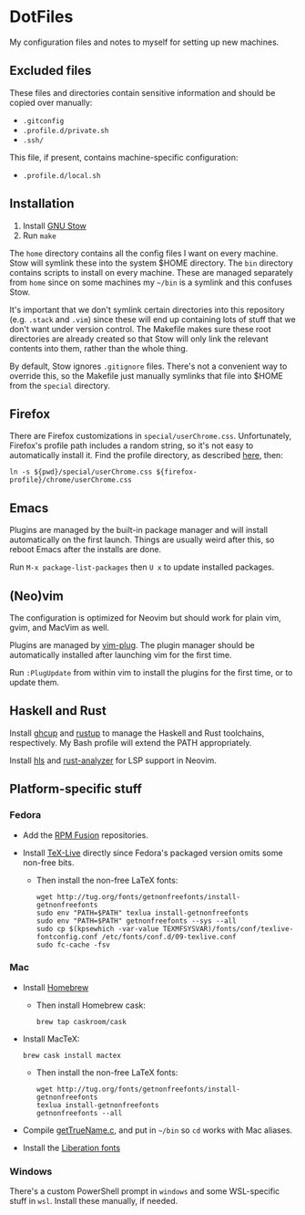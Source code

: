 # DotFiles

My configuration files and notes to myself for setting up new machines.


## Excluded files

These files and directories contain sensitive information and should be copied
over manually:

 * `.gitconfig`
 * `.profile.d/private.sh`
 * `.ssh/`

This file, if present, contains machine-specific configuration:

 * `.profile.d/local.sh`


## Installation

 1. Install [GNU Stow](https://www.gnu.org/software/stow/)
 2. Run `make`

The `home` directory contains all the config files I want on every machine.
Stow will symlink these into the system \$HOME directory. The `bin` directory
contains scripts to install on every machine. These are managed separately from
`home` since on some machines my `~/bin` is a symlink and this confuses Stow.

It's important that we don't symlink certain directories into this repository
(e.g. `.stack` and `.vim`) since these will end up containing lots of stuff
that we don't want under version control. The Makefile makes sure these root
directories are already created so that Stow will only link the relevant
contents into them, rather than the whole thing.

By default, Stow ignores `.gitignore` files. There's not a convenient way to
override this, so the Makefile just manually symlinks that file into \$HOME
from the `special` directory.


## Firefox

There are Firefox customizations in `special/userChrome.css`. Unfortunately,
Firefox's profile path includes a random string, so it's not easy to
automatically install it. Find the profile directory, as described
[here](http://kb.mozillazine.org/index.php?title=UserChrome.css), then:

```
ln -s ${pwd}/special/userChrome.css ${firefox-profile}/chrome/userChrome.css
```


## Emacs

Plugins are managed by the built-in package manager and will install
automatically on the first launch. Things are usually weird after this, so
reboot Emacs after the installs are done.

Run `M-x package-list-packages` then `U x` to update installed packages.


## (Neo)vim

The configuration is optimized for Neovim but should work for plain vim, gvim,
and MacVim as well.

Plugins are managed by [vim-plug](https://github.com/junegunn/vim-plug). The
plugin manager should be automatically installed after launching vim for the
first time.

Run `:PlugUpdate` from within vim to install the plugins for the first time,
or to update them.


## Haskell and Rust

Install [ghcup](https://www.haskell.org/ghcup/) and
[rustup](https://www.rust-lang.org/tools/install) to manage the Haskell and
Rust toolchains, respectively. My Bash profile will extend the PATH
appropriately.

Install [hls](https://haskell-language-server.readthedocs.io/en/latest/) and
[rust-analyzer](https://rust-analyzer.github.io/manual.html) for LSP support in
Neovim.


## Platform-specific stuff

### Fedora

 * Add the [RPM Fusion](https://rpmfusion.org/Configuration) repositories.

 * Install [TeX-Live](https://tug.org/texlive/quickinstall.html) directly since
   Fedora's packaged version omits some non-free bits.

   * Then install the non-free LaTeX fonts:

     ```
     wget http://tug.org/fonts/getnonfreefonts/install-getnonfreefonts
     sudo env "PATH=$PATH" texlua install-getnonfreefonts
     sudo env "PATH=$PATH" getnonfreefonts --sys --all
     sudo cp $(kpsewhich -var-value TEXMFSYSVAR)/fonts/conf/texlive-fontconfig.conf /etc/fonts/conf.d/09-texlive.conf
     sudo fc-cache -fsv
     ```

### Mac

 * Install [Homebrew](http://brew.sh/)
 
   * Then install Homebrew cask:
     ```
     brew tap caskroom/cask
     ```

 * Install MacTeX:
   ```
   brew cask install mactex
   ```

   * Then install the non-free LaTeX fonts:

     ```
     wget http://tug.org/fonts/getnonfreefonts/install-getnonfreefonts
     texlua install-getnonfreefonts
     getnonfreefonts --all
     ```

 * Compile [getTrueName.c](http://hints.macworld.com/dlfiles/getTrueName.txt),
   and put in `~/bin` so `cd` works with Mac aliases.

 * Install the [Liberation fonts](https://fedorahosted.org/liberation-fonts/)


### Windows

There's a custom PowerShell prompt in `windows` and some WSL-specific stuff in
`wsl`. Install these manually, if needed.

